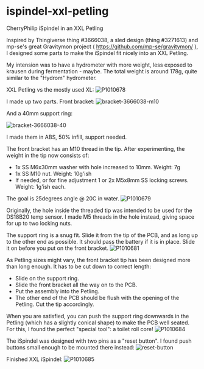 # ispindel-xxl-petling
CherryPhilip iSpindel in an XXL Petling

Inspired by Thingiverse thing #3666038, a sled design (thing #3271613) and mp-se's great Gravitymon project ( https://github.com/mp-se/gravitymon/ ), I designed some parts to make the iSpindel fit nicely into an XXL Petling.

My intension was to have a hydrometer with more weight, less exposed to krausen during fermentation - maybe.
The total weight is around 178g, quite similar to the "Hydrom" hydrometer.

XXL Petling vs the mostly used XL:
![P1010678](https://user-images.githubusercontent.com/52971840/226173321-4e945c76-e177-4640-a96b-f2956ef3afa6.JPG)

I made up two parts. Front bracket:
![bracket-3666038-m10](https://user-images.githubusercontent.com/52971840/226173389-7ae5f869-49de-4bcf-8179-bc276cd4698c.png)

And a 40mm support ring:

![bracket-3666038-40](https://user-images.githubusercontent.com/52971840/226173420-6616230d-e3ee-4ea4-8a7f-a8232306d63c.png)

I made them in ABS, 50% infill, support needed.

The front bracket has an M10 thread in the tip. After experimenting, the weight in the tip now consists of: 
* 1x SS M6x30mm washer with hole increased to 10mm. Weight: 7g
* 1x SS M10 nut. Weight: 10g'ish
* If needed, or for fine adjustment 1 or 2x M5x8mm SS locking screws. Weight: 1g'ish each.

The goal is 25degrees angle @ 20C in water.
![P1010679](https://user-images.githubusercontent.com/52971840/226173938-602f5ec4-7930-407e-97cf-30f769da842f.JPG)

Originally, the hole inside the threaded tip was intended to be used for the DS18B20 temp sensor. I made M5 threads in the hole instead, giving space for up to two locking nuts.

The support ring is a snug fit. Slide it from the tip of the PCB, and as long up to the other end as possible. It should pass the battery if it is in place. Slide it on before you put on the front bracket.
![P1010681](https://user-images.githubusercontent.com/52971840/226175855-fba49fd1-2ce4-4170-84f5-b35c2dcf4ab0.JPG)



As Petling sizes might vary, the front bracket tip has been designed more than long enough. It has to be cut down to correct length:
* Slide on the support ring.
* Slide the front bracket all the way on to the PCB.
* Put the assembly into the Petling.
* The other end of the PCB should be flush with the opening of the Petling. Cut the tip accordingly.

When you are satisfied, you can push the support ring downwards in the Petling (which has a slightly conical shape) to make the PCB well seated. For this, I found the perfect "special tool": a toilet roll core!
![P1010684](https://user-images.githubusercontent.com/52971840/226176202-31558048-1d52-49ca-9943-b6ee21204e70.JPG)



The iSpindel was designed with two pins as a "reset button". I found push buttons small enough to be mounted there instead:
![reset-button](https://user-images.githubusercontent.com/52971840/226176812-66341a4b-86f9-4562-9270-b1e5cfb458b2.png)


Finished XXL iSpindel:
![P1010685](https://user-images.githubusercontent.com/52971840/226176907-46bf379c-aef7-46b3-a1b4-ea6d5910d98b.JPG)


